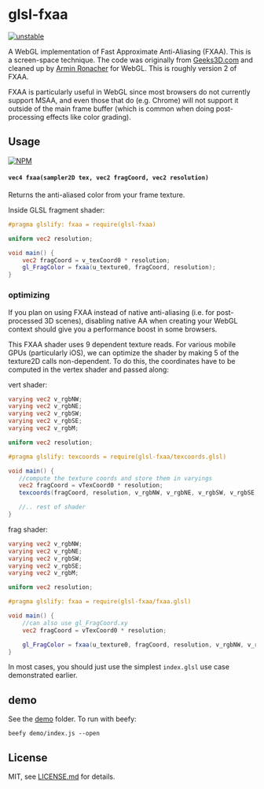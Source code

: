 # glsl-fxaa

[![unstable](http://badges.github.io/stability-badges/dist/unstable.svg)](http://github.com/badges/stability-badges)

A WebGL implementation of Fast Approximate Anti-Aliasing (FXAA). This is a screen-space technique. The code was originally from [Geeks3D.com](http://www.geeks3d.com/20110405/fxaa-fast-approximate-anti-aliasing-demo-glsl-opengl-test-radeon-geforce/) and cleaned up by [Armin Ronacher](https://github.com/mitsuhiko/webgl-meincraft) for WebGL. This is roughly version 2 of FXAA.

FXAA is particularly useful in WebGL since most browsers do not currently support MSAA, and even those that do (e.g. Chrome) will not support it outside of the main frame buffer (which is common when doing post-processing effects like color grading).

## Usage

[![NPM](https://nodei.co/npm/glsl-fxaa.png)](https://nodei.co/npm/glsl-fxaa/)

#### ```vec4 fxaa(sampler2D tex, vec2 fragCoord, vec2 resolution)```

Returns the anti-aliased color from your frame texture. 

Inside GLSL fragment shader:

```glsl
#pragma glslify: fxaa = require(glsl-fxaa)

uniform vec2 resolution;

void main() {
	vec2 fragCoord = v_texCoord0 * resolution;
	gl_FragColor = fxaa(u_texture0, fragCoord, resolution);
}
```

### optimizing

If you plan on using FXAA instead of native anti-aliasing (i.e. for post-processed 3D scenes), disabling native AA when creating your WebGL context should give you a performance boost in some browsers.

This FXAA shader uses 9 dependent texture reads. For various mobile GPUs (particularly iOS), we can optimize the shader by making 5 of the texture2D calls non-dependent. To do this, the coordinates have to be computed in the vertex shader and passed along:

vert shader:

```glsl
varying vec2 v_rgbNW;
varying vec2 v_rgbNE;
varying vec2 v_rgbSW;
varying vec2 v_rgbSE;
varying vec2 v_rgbM;

uniform vec2 resolution;

#pragma glslify: texcoords = require(glsl-fxaa/texcoords.glsl)

void main() {
   //compute the texture coords and store them in varyings
   vec2 fragCoord = vTexCoord0 * resolution;
   texcoords(fragCoord, resolution, v_rgbNW, v_rgbNE, v_rgbSW, v_rgbSE, v_rgbM);

   //.. rest of shader
}
```

frag shader:

```glsl
varying vec2 v_rgbNW;
varying vec2 v_rgbNE;
varying vec2 v_rgbSW;
varying vec2 v_rgbSE;
varying vec2 v_rgbM;

uniform vec2 resolution;

#pragma glslify: fxaa = require(glsl-fxaa/fxaa.glsl)

void main() {
    //can also use gl_FragCoord.xy
    vec2 fragCoord = vTexCoord0 * resolution; 

	gl_FragColor = fxaa(u_texture0, fragCoord, resolution, v_rgbNW, v_rgbNE, v_rgbSW, v_rgbSE, v_rgbM);
}
```

In most cases, you should just use the simplest `index.glsl` use case demonstrated earlier. 

## demo

See the [demo](demo/) folder. To run with beefy:

```beefy demo/index.js --open```

## License

MIT, see [LICENSE.md](http://github.com/mattdesl/glsl-fxaa/blob/master/LICENSE.md) for details.

